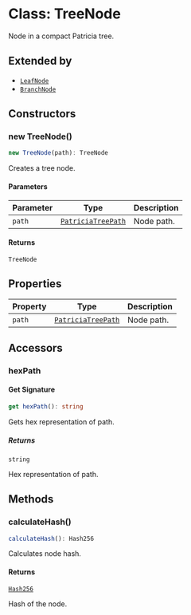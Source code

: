 # Class: TreeNode

Node in a compact Patricia tree.

## Extended by

- [`LeafNode`](LeafNode.md)
- [`BranchNode`](BranchNode.md)

## Constructors

### new TreeNode()

```ts
new TreeNode(path): TreeNode
```

Creates a tree node.

#### Parameters

| Parameter | Type | Description |
| ------ | ------ | ------ |
| `path` | [`PatriciaTreePath`](../type-aliases/PatriciaTreePath.md) | Node path. |

#### Returns

`TreeNode`

## Properties

| Property | Type | Description |
| ------ | ------ | ------ |
| <a id="path"></a> `path` | [`PatriciaTreePath`](../type-aliases/PatriciaTreePath.md) | Node path. |

## Accessors

### hexPath

#### Get Signature

```ts
get hexPath(): string
```

Gets hex representation of path.

##### Returns

`string`

Hex representation of path.

## Methods

### calculateHash()

```ts
calculateHash(): Hash256
```

Calculates node hash.

#### Returns

[`Hash256`](../../../index/classes/Hash256.md)

Hash of the node.
